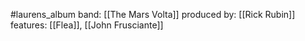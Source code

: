 #laurens_album 
band: [[The Mars Volta]]
produced by: [[Rick Rubin]]
features: [[Flea]], [[John Frusciante]]
